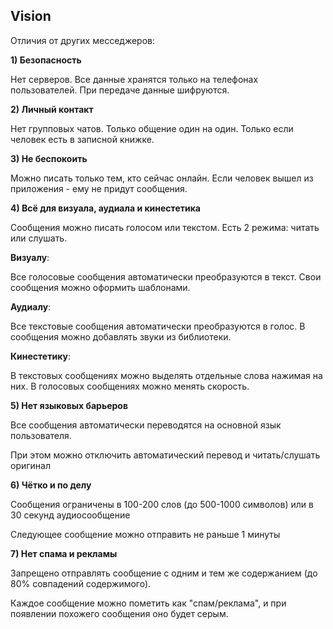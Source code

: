 ## Vision
Отличия от других месседжеров:

**1) Безопасность**

Нет серверов. Все данные хранятся только на телефонах пользователей. При передаче данные шифруются.

**2) Личный контакт**

Нет групповых чатов. Только общение один на один. Только если человек есть в записной книжке.

**3) Не беспокоить**

Можно писать только тем, кто сейчас онлайн. Если человек вышел из приложения - ему не придут сообщения.

**4) Всё для визуала, аудиала и кинестетика**

Сообщения можно писать голосом или текстом. Есть 2 режима: читать или слушать.

**Визуалу**: 

Все голосовые сообщения автоматически преобразуются в текст. Свои сообщения можно оформить шаблонами.

**Аудиалу**: 

Все текстовые сообщения автоматически преобразуются в голос. В сообщения можно добавлять звуки из библиотеки.

**Кинестетику**: 

В текстовых сообщениях можно выделять отдельные слова нажимая на них. В голосовых сообщениях можно менять скорость.

**5) Нет языковых барьеров**

Все сообщения автоматически переводятся на основной язык пользователя.

При этом можно отключить автоматический перевод и читать/слушать оригинал

**6) Чётко и по делу**

Сообщения ограничены в 100-200 слов (до 500-1000 символов) или в 30 секунд аудиосообщение

Следующее сообщение можно отправить не раньше 1 минуты

**7) Нет спама и рекламы**

Запрещено отправлять сообщение с одним и тем же содержанием (до 80% совпадений содержимого).

Каждое сообщение можно пометить как "спам/реклама", и при появлении похожего сообщения оно будет серым.
